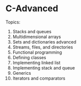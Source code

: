 # C-Advanced
Topics: 

1.	Stacks and queues  
2.	Multidimensional arrays  
3.	Sets and dictionaries advanced 
4.	Streams, files, and directories
5.	Functional programming
6.	Defining classes
7.	Implementing linked list
8.	Implementing stack and queue
9.	Generics  
10.	Iterators and comparators
